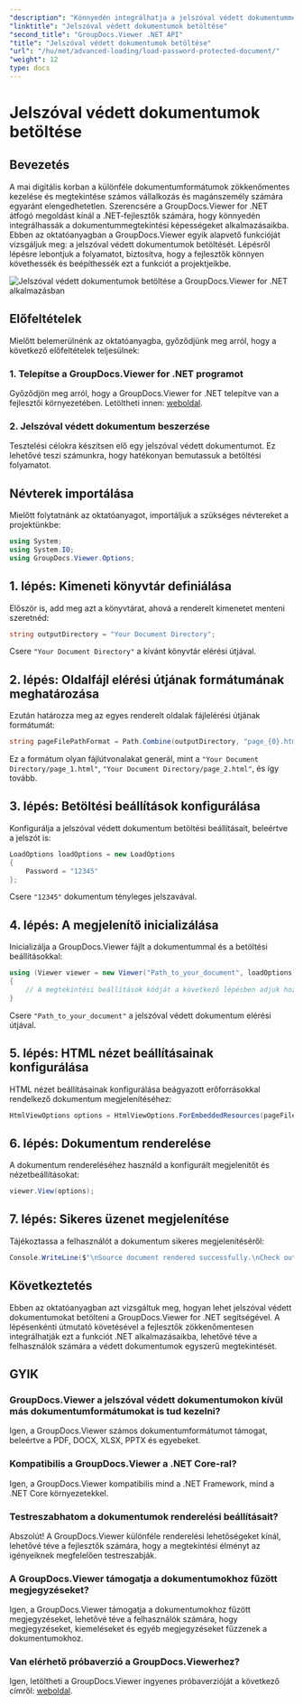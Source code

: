```yaml
---
"description": "Könnyedén integrálhatja a jelszóval védett dokumentummegtekintést .NET alkalmazásokba a GroupDocs.Viewer for .NET segítségével. A zökkenőmentes működés érdekében kövesse lépésről lépésre szóló útmutatónkat."
"linktitle": "Jelszóval védett dokumentumok betöltése"
"second_title": "GroupDocs.Viewer .NET API"
"title": "Jelszóval védett dokumentumok betöltése"
"url": "/hu/net/advanced-loading/load-password-protected-document/"
"weight": 12
type: docs
---
```

# Jelszóval védett dokumentumok betöltése

## Bevezetés
A mai digitális korban a különféle dokumentumformátumok zökkenőmentes kezelése és megtekintése számos vállalkozás és magánszemély számára egyaránt elengedhetetlen. Szerencsére a GroupDocs.Viewer for .NET átfogó megoldást kínál a .NET-fejlesztők számára, hogy könnyedén integrálhassák a dokumentummegtekintési képességeket alkalmazásaikba. Ebben az oktatóanyagban a GroupDocs.Viewer egyik alapvető funkcióját vizsgáljuk meg: a jelszóval védett dokumentumok betöltését. Lépésről lépésre lebontjuk a folyamatot, biztosítva, hogy a fejlesztők könnyen követhessék és beépíthessék ezt a funkciót a projektjeikbe.

![Jelszóval védett dokumentumok betöltése a GroupDocs.Viewer for .NET alkalmazásban](/viewer/advanced-loading/load-password-protected-documents-img.png)

## Előfeltételek
Mielőtt belemerülnénk az oktatóanyagba, győződjünk meg arról, hogy a következő előfeltételek teljesülnek:
### 1. Telepítse a GroupDocs.Viewer for .NET programot
Győződjön meg arról, hogy a GroupDocs.Viewer for .NET telepítve van a fejlesztői környezetében. Letöltheti innen: [weboldal](https://releases.groupdocs.com/viewer/net/).
### 2. Jelszóval védett dokumentum beszerzése
Tesztelési célokra készítsen elő egy jelszóval védett dokumentumot. Ez lehetővé teszi számunkra, hogy hatékonyan bemutassuk a betöltési folyamatot.

## Névterek importálása
Mielőtt folytatnánk az oktatóanyagot, importáljuk a szükséges névtereket a projektünkbe:
```csharp
using System;
using System.IO;
using GroupDocs.Viewer.Options;
```

## 1. lépés: Kimeneti könyvtár definiálása
Először is, add meg azt a könyvtárat, ahová a renderelt kimenetet menteni szeretnéd:
```csharp
string outputDirectory = "Your Document Directory";
```
Csere `"Your Document Directory"` a kívánt könyvtár elérési útjával.
## 2. lépés: Oldalfájl elérési útjának formátumának meghatározása
Ezután határozza meg az egyes renderelt oldalak fájlelérési útjának formátumát:
```csharp
string pageFilePathFormat = Path.Combine(outputDirectory, "page_{0}.html");
```
Ez a formátum olyan fájlútvonalakat generál, mint a `"Your Document Directory/page_1.html"`, `"Your Document Directory/page_2.html"`, és így tovább.
## 3. lépés: Betöltési beállítások konfigurálása
Konfigurálja a jelszóval védett dokumentum betöltési beállításait, beleértve a jelszót is:
```csharp
LoadOptions loadOptions = new LoadOptions
{
    Password = "12345"
};
```
Csere `"12345"` dokumentum tényleges jelszavával.
## 4. lépés: A megjelenítő inicializálása
Inicializálja a GroupDocs.Viewer fájlt a dokumentummal és a betöltési beállításokkal:
```csharp
using (Viewer viewer = new Viewer("Path_to_your_document", loadOptions))
{
    // A megtekintési beállítások kódját a következő lépésben adjuk hozzá.
}
```
Csere `"Path_to_your_document"` a jelszóval védett dokumentum elérési útjával.
## 5. lépés: HTML nézet beállításainak konfigurálása
HTML nézet beállításainak konfigurálása beágyazott erőforrásokkal rendelkező dokumentum megjelenítéséhez:
```csharp
HtmlViewOptions options = HtmlViewOptions.ForEmbeddedResources(pageFilePathFormat);
```
## 6. lépés: Dokumentum renderelése
A dokumentum rendereléséhez használd a konfigurált megjelenítőt és nézetbeállításokat:
```csharp
viewer.View(options);
```
## 7. lépés: Sikeres üzenet megjelenítése
Tájékoztassa a felhasználót a dokumentum sikeres megjelenítéséről:
```csharp
Console.WriteLine($"\nSource document rendered successfully.\nCheck output in {outputDirectory}.");
```

## Következtetés
Ebben az oktatóanyagban azt vizsgáltuk meg, hogyan lehet jelszóval védett dokumentumokat betölteni a GroupDocs.Viewer for .NET segítségével. A lépésenkénti útmutató követésével a fejlesztők zökkenőmentesen integrálhatják ezt a funkciót .NET alkalmazásaikba, lehetővé téve a felhasználók számára a védett dokumentumok egyszerű megtekintését.
## GYIK
### GroupDocs.Viewer a jelszóval védett dokumentumokon kívül más dokumentumformátumokat is tud kezelni?
Igen, a GroupDocs.Viewer számos dokumentumformátumot támogat, beleértve a PDF, DOCX, XLSX, PPTX és egyebeket.
### Kompatibilis a GroupDocs.Viewer a .NET Core-ral?
Igen, a GroupDocs.Viewer kompatibilis mind a .NET Framework, mind a .NET Core környezetekkel.
### Testreszabhatom a dokumentumok renderelési beállításait?
Abszolút! A GroupDocs.Viewer különféle renderelési lehetőségeket kínál, lehetővé téve a fejlesztők számára, hogy a megtekintési élményt az igényeiknek megfelelően testreszabják.
### A GroupDocs.Viewer támogatja a dokumentumokhoz fűzött megjegyzéseket?
Igen, a GroupDocs.Viewer támogatja a dokumentumokhoz fűzött megjegyzéseket, lehetővé téve a felhasználók számára, hogy megjegyzéseket, kiemeléseket és egyéb megjegyzéseket fűzzenek a dokumentumokhoz.
### Van elérhető próbaverzió a GroupDocs.Viewerhez?
Igen, letöltheti a GroupDocs.Viewer ingyenes próbaverzióját a következő címről: [weboldal](https://releases.groupdocs.com/).